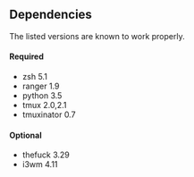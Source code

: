 ## Dependencies

The listed versions are known to work properly.

#### Required
- zsh 5.1
- ranger 1.9
- python 3.5
- tmux 2.0,2.1
- tmuxinator 0.7

#### Optional
- thefuck 3.29
- i3wm 4.11
